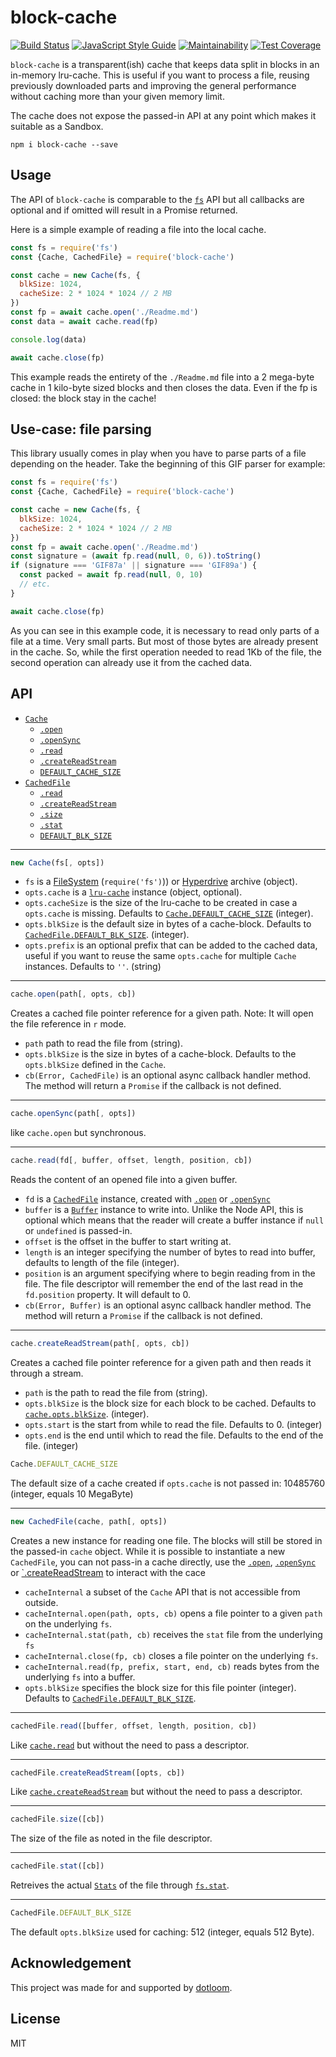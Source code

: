 # block-cache

[![Build Status](https://travis-ci.org/martinheidegger/block-cache.svg?branch=master)](https://travis-ci.org/martinheidegger/block-cache)
[![JavaScript Style Guide](https://img.shields.io/badge/code_style-standard-brightgreen.svg)](https://standardjs.com)
[![Maintainability](https://api.codeclimate.com/v1/badges/16ad2e5bd41ce529ae97/maintainability)](https://codeclimate.com/github/martinheidegger/block-cache/maintainability)
[![Test Coverage](https://api.codeclimate.com/v1/badges/16ad2e5bd41ce529ae97/test_coverage)](https://codeclimate.com/github/martinheidegger/block-cache/test_coverage)

`block-cache` is a transparent(ish) cache that keeps data split in blocks in
an in-memory lru-cache. This is useful if you want to process a file, reusing
previously downloaded parts and improving the general performance without
caching more than your given memory limit.

The cache does not expose the passed-in API at any point which makes it
suitable as a Sandbox.

`npm i block-cache --save`

## Usage

The API of `block-cache` is comparable to the
[`fs`](https://nodejs.org/api/fs.html) API but all callbacks are optional and
if omitted will result in a Promise returned.

Here is a simple example of reading a file into the local cache.

```javascript
const fs = require('fs')
const {Cache, CachedFile} = require('block-cache')

const cache = new Cache(fs, {
  blkSize: 1024,
  cacheSize: 2 * 1024 * 1024 // 2 MB
})
const fp = await cache.open('./Readme.md')
const data = await cache.read(fp)

console.log(data)

await cache.close(fp)
```

This example reads the entirety of the `./Readme.md` file into a 2 mega-byte
cache in 1 kilo-byte sized blocks and then closes the data. Even if the fp is
closed: the block stay in the cache!

## Use-case: file parsing

This library usually comes in play when you have to parse parts of a file
depending on the header. Take the beginning of this GIF parser for example:

```javascript
const fs = require('fs')
const {Cache, CachedFile} = require('block-cache')

const cache = new Cache(fs, {
  blkSize: 1024,
  cacheSize: 2 * 1024 * 1024 // 2 MB
})
const fp = await cache.open('./Readme.md')
const signature = (await fp.read(null, 0, 6)).toString()
if (signature === 'GIF87a' || signature === 'GIF89a') {
  const packed = await fp.read(null, 0, 10)
  // etc.
}

await cache.close(fp)
```

As you can see in this example code, it is necessary to read only parts of a
file at a time. Very small parts. But most of those bytes are already
present in the cache. So, while the first operation needed to read 1Kb of
the file, the second operation can already use it from the cached data.

## API

- [`Cache`](#Cache)
    - [`.open`](#cache.open)
    - [`.openSync`](#cache.openSync)
    - [`.read`](#cache.read)
    - [`.createReadStream`](#cache.createReadStream)
    - [`DEFAULT_CACHE_SIZE`](#Cache.DEFAULT_CACHE_SIZE)
- [`CachedFile`](#CachedFile)
    - [`.read`](#cachedFile.read)
    - [`.createReadStream`](#cachedFile.createReadStream)
    - [`.size`](#cachedFile.size)
    - [`.stat`](#cachedFile.stat)
    - [`DEFAULT_BLK_SIZE`](#CachedFile.DEFAULT_BLK_SIZE)

---

<a name="Cache"></a>

```javascript
new Cache(fs[, opts])
```

- `fs` is a [FileSystem](https://nodejs.org/api/fs.html) (`require('fs')`)) or
    [Hyperdrive](https://github.com/mafintosh/hyperdrive) archive (object).
- `opts.cache` is a [`lru-cache`](https://github.com/isaacs/node-lru-cache)
    instance (object, optional).
- `opts.cacheSize` is the size of the lru-cache to be created in case a
    `opts.cache` is missing. Defaults to
    [`Cache.DEFAULT_CACHE_SIZE`](#Cache.DEFAULT_CACHE_SIZE) (integer).
- `opts.blkSize` is the default size in bytes of a cache-block. Defaults to
    [`CachedFile.DEFAULT_BLK_SIZE`](#CachedFile.DEFAULT_BLK_SIZE). (integer).
- `opts.prefix` is an optional prefix that can be added to the cached data,
    useful if you want to reuse the same `opts.cache` for multiple
    `Cache` instances. Defaults to `''`. (string)

---

<a name="cache.open"></a>

```javascript
cache.open(path[, opts, cb])
```

Creates a cached file pointer reference for a given path. Note: It will open
the file reference in `r` mode.

- `path` path to read the file from (string).
- `opts.blkSize` is the size in bytes of a cache-block. Defaults to the
    `opts.blkSize` defined in the `Cache`.
- `cb(Error, CachedFile)` is an optional async callback handler method.
    The method will return a `Promise` if the callback is not defined.

---

<a name="cache.openSync"></a>

```javascript
cache.openSync(path[, opts])
```

like `cache.open` but synchronous.

---

<a name="cache.read"></a>

```javascript
cache.read(fd[, buffer, offset, length, position, cb])
```

Reads the content of an opened file into a given buffer.

- `fd` is a [`CachedFile`](#CachedFile) instance, created
    with [`.open`](#cache.open) or [`.openSync`](#cache.openSync)
- `buffer` is a [`Buffer`](https://nodejs.org/api/buffer.html) instance to
    write into. Unlike the Node API, this is optional which means that the
    reader will create a buffer instance if `null` or `undefined` is passed-in.
- `offset` is the offset in the buffer to start writing at.
- `length` is an integer specifying the number of bytes to read into buffer,
    defaults to length of the file (integer).
- `position` is an argument specifying where to begin reading from in the file.
    The file descriptor will remember the end of the last read in the
   `fd.position` property. It will default to 0.
- `cb(Error, Buffer)` is an optional async callback handler method. The method
    will return a `Promise` if the callback is not defined.

---

<a name="cache.createReadStream"></a>

```javascript
cache.createReadStream(path[, opts, cb])
```

Creates a cached file pointer reference for a given path and then reads it
through a stream.

- `path` is the path to read the file from (string).
- `opts.blkSize` is the block size for each block to be cached. Defaults
    to [`cache.opts.blkSize`](#Cache). (integer).
- `opts.start` is the start from while to read the file. Defaults to 0. (integer)
- `opts.end` is the end until which to read the file. Defaults to the end of
    the file. (integer)

<a name="Cache.DEFAULT_CACHE_SIZE"></a>

```javascript
Cache.DEFAULT_CACHE_SIZE
```

The default size of a cache created if `opts.cache` is not passed in: 10485760
(integer, equals 10 MegaByte)

---

<a name="CachedFile"></a>

```javascript
new CachedFile(cache, path[, opts])
```

Creates a new instance for reading one file. The blocks will still be stored in
the passed-in `cache` object. While it is possible to instantiate a new
`CachedFile`, you can not pass-in a cache directly, use the
[`.open`](#cache.open), [`.openSync`](#cache.openSync) or
[`.createReadStream](#cache.createReadStream) to interact with the cace

- `cacheInternal` a subset of the `Cache` API that is not accessible from
    outside.
- `cacheInternal.open(path, opts, cb)` opens a file pointer to a given `path`
    on the underlying `fs`.
- `cacheInternal.stat(path, cb)` receives the `stat` file from the underlying
   `fs`
- `cacheInternal.close(fp, cb)` closes a file pointer on the underlying `fs`.
- `cacheInternal.read(fp, prefix, start, end, cb)` reads bytes from the
    underlying `fs` into a buffer.
- `opts.blkSize` specifies the block size for this file pointer (integer).
    Defaults to [`CachedFile.DEFAULT_BLK_SIZE`](#CachedFile.DEFAULT_BLK_SIZE).

---

<a name="cachedFile.read"></a>

```javascript
cachedFile.read([buffer, offset, length, position, cb])
```

Like [`cache.read`](#cache.read) but without the need to pass a descriptor.

---

<a name="cachedFile.createReadStream"></a>

```javascript
cachedFile.createReadStream([opts, cb])
```

Like [`cache.createReadStream`](#cache.createReadStream) but without the need
to pass a descriptor.

---

<a name="cachedFile.size"></a>

```javascript
cachedFile.size([cb])
```

The size of the file as noted in the file descriptor.

---

<a name="cachedFile.stat"></a>

```javascript
cachedFile.stat([cb])
```

Retreives the actual
[`Stats`](https://nodejs.org/api/fs.html#fs_class_fs_stats) of the file
through [`fs.stat`](https://nodejs.org/api/fs.html#fs_class_fs_stats).

---

<a name="CachedFile.DEFAULT_BLK_SIZE"></a>

```javascript
CachedFile.DEFAULT_BLK_SIZE
```

The default `opts.blkSize` used for caching: 512 (integer, equals 512 Byte).

## Acknowledgement

This project was made for and supported by [dotloom](https://github.com/dotloom).

## License

MIT
